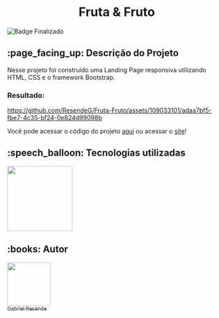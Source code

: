 <h1 align="center">Fruta & Fruto</h1>

![Badge Finalizado](http://img.shields.io/static/v1?label=STATUS&message=FINALIZADO&color=GREEN&style=for-the-badge)

<h2> :page_facing_up: Descrição do Projeto</h2>

Nesse projeto foi construído uma Landing Page responsiva utilizando HTML, CSS e o framework Bootstrap.

<h3>Resultado:</h3>

https://github.com/ResendeG/Fruta-Fruto/assets/109033101/adaa7bf5-fbe7-4c35-bf24-0e824d99098b

Você pode acessar o código do projeto <a href="https://github.com/ResendeG/Fruta-Fruto">aqui</a> ou acessar o <a href="https://fruta-fruto-sand.vercel.app/">site</a>!

<h2> :speech_balloon: Tecnologias utilizadas </h2>

<img src="https://user-images.githubusercontent.com/109033101/233857262-b95a98cb-745b-40c7-ae99-b864b130bd72.png" width=150>

<h2> :books: Autor </h2

| [<img src="https://avatars.githubusercontent.com/u/109033101?v=4" width=100><br><sub>Gabriel Resende</sub>](https://github.com/ResendeG) |
| :---: |
